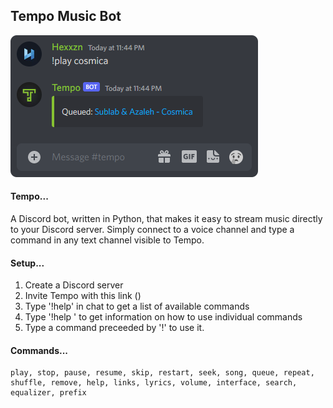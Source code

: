 <h2>Tempo Music Bot</h2>

![Command Image](/resources/command.png?raw=true) <br>

<h4>Tempo...</h4>

   A Discord bot, written in Python, that makes it easy to stream music directly to your Discord server. Simply connect to a voice channel and type a command in any text channel visible to Tempo.

<h4>Setup...</h4>

1. Create a Discord server
2. Invite Tempo with this link ()
3. Type '!help' in chat to get a list of available commands
4. Type '!help <command name>' to get information on how to use individual commands
5. Type a command preceeded by '!' to use it.

<h4>Commands...</h4>

    play, stop, pause, resume, skip, restart, seek, song, queue, repeat, shuffle, remove, help, links, lyrics, volume, interface, search, equalizer, prefix